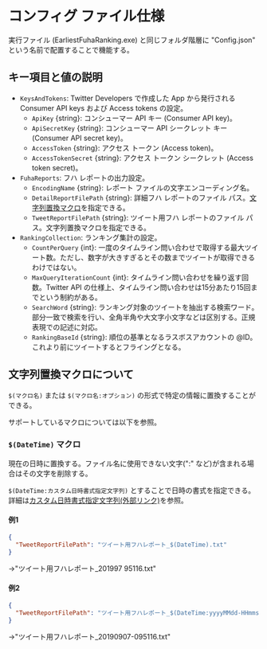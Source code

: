 # コンフィグ ファイル仕様

実行ファイル (EarliestFuhaRanking.exe) と同じフォルダ階層に "Config.json" という名前で配置することで機能する。

## キー項目と値の説明

- `KeysAndTokens`: Twitter Developers で作成した App から発行される Consumer API keys および Access tokens の設定。
  - `ApiKey` {string}: コンシューマー API キー (Consumer API key)。
  - `ApiSecretKey` {string}: コンシューマー API シークレット キー (Consumer API secret key)。
  - `AccessToken` {string}: アクセス トークン (Access token)。
  - `AccessTokenSecret` {string}: アクセス トークン シークレット (Access token secret)。
- `FuhaReports`: フハ レポートの出力設定。
  - `EncodingName` {string}: レポート ファイルの文字エンコーディング名。
  - `DetailReportFilePath` {string}: 詳細フハ レポートのファイル パス。[文字列置換マクロ](#文字列置換マクロについて)を指定できる。
  - `TweetReportFilePath` {string}: ツイート用フハ レポートのファイル パス。文字列置換マクロを指定できる。
- `RankingCollection`: ランキング集計の設定。
  - `CountPerQuery` {int}: 一度のタイムライン問い合わせで取得する最大ツイート数。ただし、数字が大きすぎるとその数までツイートが取得できるわけではない。
  - `MaxQueryIterationCount` {int}: タイムライン問い合わせを繰り返す回数。Twitter API の仕様上、タイムライン問い合わせは15分あたり15回までという制約がある。
  - `SearchWord` {string}: ランキング対象のツイートを抽出する検索ワード。部分一致で検索を行い、全角半角や大文字小文字などは区別する。正規表現での記述に対応。
  - `RankingBaseId` {string}: 順位の基準となるラスボスアカウントの @ID。これより前にツイートするとフライングとなる。

## 文字列置換マクロについて

`$(マクロ名)` または `$(マクロ名:オプション)` の形式で特定の情報に置換することができる。

サポートしているマクロについては以下を参照。

### `$(DateTime)` マクロ

現在の日時に置換する。ファイル名に使用できない文字(":" など)が含まれる場合はその文字を削除する。

`$(DateTime:カスタム日時書式指定文字列)` とすることで日時の書式を指定できる。詳細は[カスタム日時書式指定文字列(外部リンク)](https://docs.microsoft.com/ja-jp/dotnet/standard/base-types/custom-date-and-time-format-strings)を参照。

#### 例1

```json
{
  "TweetReportFilePath": "ツイート用フハレポート_$(DateTime).txt"
}
```

→"ツイート用フハレポート_201997 95116.txt"

#### 例2

```json
{
  "TweetReportFilePath": "ツイート用フハレポート_$(DateTime:yyyyMMdd-HHmmss).txt"
}
```

→"ツイート用フハレポート_20190907-095116.txt"

